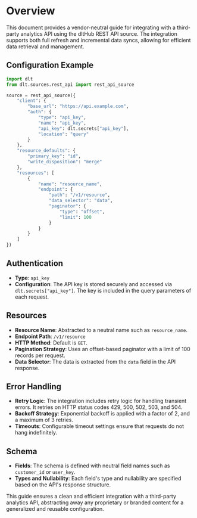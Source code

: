 # Overview

This document provides a vendor-neutral guide for integrating with a third-party analytics API using the dltHub REST API source. The integration supports both full refresh and incremental data syncs, allowing for efficient data retrieval and management.

## Configuration Example

```python
import dlt
from dlt.sources.rest_api import rest_api_source

source = rest_api_source({
    "client": {
        "base_url": "https://api.example.com",
        "auth": {
            "type": "api_key",
            "name": "api_key",
            "api_key": dlt.secrets["api_key"],
            "location": "query"
        }
    },
    "resource_defaults": {
        "primary_key": "id",
        "write_disposition": "merge"
    },
    "resources": [
        {
            "name": "resource_name",
            "endpoint": {
                "path": "/v1/resource",
                "data_selector": "data",
                "paginator": {
                    "type": "offset",
                    "limit": 100
                }
            }
        }
    ]
})
```

## Authentication

- **Type**: `api_key`
- **Configuration**: The API key is stored securely and accessed via `dlt.secrets["api_key"]`. The key is included in the query parameters of each request.

## Resources

- **Resource Name**: Abstracted to a neutral name such as `resource_name`.
- **Endpoint Path**: `/v1/resource`
- **HTTP Method**: Default is `GET`.
- **Pagination Strategy**: Uses an offset-based paginator with a limit of 100 records per request.
- **Data Selector**: The data is extracted from the `data` field in the API response.

## Error Handling

- **Retry Logic**: The integration includes retry logic for handling transient errors. It retries on HTTP status codes 429, 500, 502, 503, and 504.
- **Backoff Strategy**: Exponential backoff is applied with a factor of 2, and a maximum of 3 retries.
- **Timeouts**: Configurable timeout settings ensure that requests do not hang indefinitely.

## Schema

- **Fields**: The schema is defined with neutral field names such as `customer_id` or `user_key`.
- **Types and Nullability**: Each field's type and nullability are specified based on the API's response structure.

This guide ensures a clean and efficient integration with a third-party analytics API, abstracting away any proprietary or branded content for a generalized and reusable configuration.